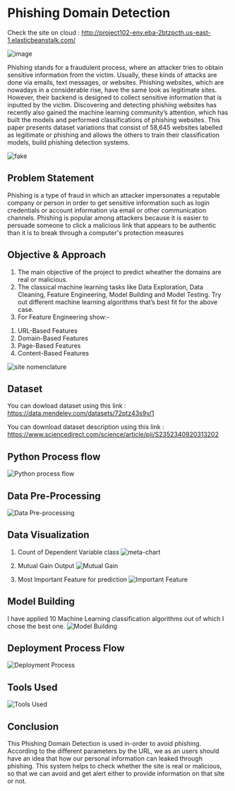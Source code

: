 
# Phishing Domain Detection

Check the site on cloud : http://project102-env.eba-2btzpcth.us-east-1.elasticbeanstalk.com/

![image](https://4.bp.blogspot.com/-ACzGlMCk6io/WhWYy_NkltI/AAAAAAAABXs/tOQqw8CdiU0YUTKJcGR_CU43XGYARtj8ACLcBGAs/s320/phishing-detection.png)

Phishing stands for a fraudulent process, where an attacker tries to obtain sensitive information from the victim. Usually, these kinds of attacks are done via emails, text messages, or websites. Phishing websites, which are nowadays in a considerable rise, have the same look as legitimate sites. However, their backend is designed to collect sensitive information that is inputted by the victim. Discovering and detecting phishing websites has recently also gained the machine learning community’s attention, which has built the models and performed classifications of phishing websites. This paper presents dataset variations that consist of 58,645 websites labelled as legitimate or phishing and allows the others to train their classification models, 
build phishing detection systems.

![fake](https://user-images.githubusercontent.com/120026804/213918731-facea712-dbec-4d03-80b0-2229fef63b86.jpg)

## Problem Statement
Phishing is a type of fraud in which an attacker impersonates a reputable company or 
person in order to get sensitive information such as login credentials or account 
information via email or other communication channels. Phishing is popular among 
attackers because it is easier to persuade someone to click a malicious link that appears 
to be authentic than it is to break through a computer's protection measures

## Objective & Approach
1) The main objective of the project to predict wheather the domains are real or malicious.
2) The classical machine learning tasks like Data Exploration, Data Cleaning, 
Feature Engineering, Model Building and Model Testing. Try out different machine 
learning algorithms that’s best fit for the above case.
3) For Feature Engineering show:-
  1. URL-Based Features
  2. Domain-Based Features
  3. Page-Based Features
  4. Content-Based Features

![site nomenclature](https://user-images.githubusercontent.com/120026804/213918659-59596661-4cd4-46cf-83f3-366d11915d24.jpg)

## Dataset
You can dowload dataset using this link :
https://data.mendeley.com/datasets/72ptz43s9v/1

You can download dataset description using this link :
https://www.sciencedirect.com/science/article/pii/S2352340920313202

## Python Process flow 
![Python process flow](https://user-images.githubusercontent.com/120026804/213915901-9694ec5c-0a17-4e08-8e75-122eb6d8e881.png)

## Data Pre-Processing
![Data Pre-processing](https://user-images.githubusercontent.com/120026804/213920555-a24e22cc-55c1-48bf-927e-dac4e5c9a46b.png)

## Data Visualization
1) Count of Dependent Variable class
![meta-chart](https://user-images.githubusercontent.com/120026804/213921275-ff42f257-f8f3-4a5b-8acc-94f1d333de9f.png)

2) Mutual Gain Output
![Mutual Gain](https://user-images.githubusercontent.com/120026804/213922335-31577cec-6de4-4272-a87c-6f4de54a5798.png)

3) Most Important Feature for prediction
![Important Feature](https://user-images.githubusercontent.com/120026804/213922360-3121bad8-37c4-461e-8e81-c43caa7ff4b7.png)

## Model Building
I have applied 10 Machine Learning classification algorithms out of which I chose the best one. 
![Model Building](https://user-images.githubusercontent.com/120026804/213919949-7c3677c4-e15b-4236-9744-e24823b6f8a0.png)

## Deployment Process Flow
![Deployment Process](https://user-images.githubusercontent.com/120026804/214139729-49879c90-4874-4a1c-8309-a1b61dada6ae.png)


## Tools Used
![Tools Used](https://user-images.githubusercontent.com/120026804/214139779-3572015b-c51c-47e3-a59f-c630060ba7b4.png)


## Conclusion
This Phishing Domain Detection is used in-order to avoid phishing. According to the different parameters by the URL, we as an users should have an idea that how our personal information can leaked through phishing. This system helps to check whether the site is real or malicious, so that we can avoid and get alert either to provide information on that site or not.








